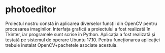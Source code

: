 # photoeditor
Proiectul nostru constă în aplicarea diverselor funcții din OpenCV pentru procesarea imaginilor. 
Interfața grafică a proiectului a fost realizată în Tkinter, iar programele sunt scrise în Python. 
Aplicația a fost realizată și testată pe sistemul de operare Ubuntu 17.10. 
Pentru funcționarea aplicației trebuie instalat OpenCV+pachetele asociate acestuia.
